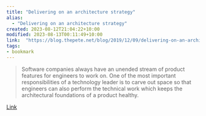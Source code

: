 ```yaml
---
title: "Delivering on an architecture strategy"
alias:
  - "Delivering on an architecture strategy"
created: 2023-08-12T21:04:22+10:00
modified: 2023-08-13T00:11:49+10:00
link:  "https://blog.thepete.net/blog/2019/12/09/delivering-on-an-architecture-strategy/"
tags:
- bookmark
---
```


> Software companies always have an unended stream of product features for engineers to work on. One of the most important responsibilities of a technology leader is to carve out space so that engineers can also perform the technical work which keeps the architectural foundations of a product healthy.

[Link](https://blog.thepete.net/blog/2019/12/09/delivering-on-an-architecture-strategy/)